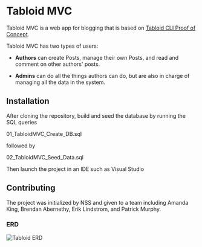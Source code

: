 # Tabloid MVC

Tabloid MVC is a web app for blogging that is based on [Tabloid CLI Proof of Concept](https://github.com/nashville-software-school/TabloidCLI). 

Tabloid MVC has two types of users:

* **Authors** can create Posts, manage their own Posts, and read and comment on other authors' posts.

* **Admins** can do all the things authors can do, but are also in charge of managing all the data in the system.


## Installation

After cloning the repository, build and seed the database by running the SQL queries

01_TabloidMVC_Create_DB.sql

followed by

02_TabloidMVC_Seed_Data.sql

Then launch the project in an IDE such as Visual Studio

## Contributing
The project was initialized by NSS and given to a team including Amanda King, Brendan Abernethy, Erik Lindstrom, and Patrick Murphy.


### ERD

![Tabloid ERD](./Tabloid.png)
